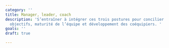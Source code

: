 ```yaml
---
category: ''
title: Manager, leader, coach
description: 'S’entraîner à intégrer ces trois postures pour concilier atteinte des
  objectifs, maturité de l’équipe et développement des coéquipiers. '
goals: ''
draft: true

---
```

